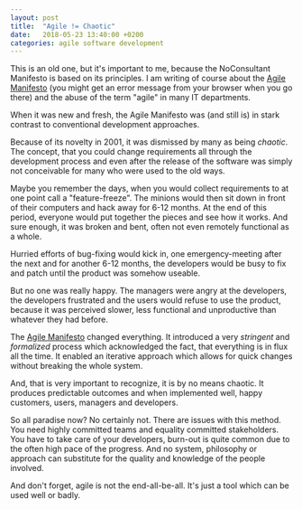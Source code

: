 ```yaml
---
layout: post
title:  "Agile != Chaotic"
date:   2018-05-23 13:40:00 +0200
categories: agile software development
---
```

This is an old one, but it's important to me, because the NoConsultant Manifesto is based on its principles. I am writing of course about the [Agile Manifesto](http://agilemanifesto.org) (you might get an error message from your browser when you go there) and the abuse of the term "agile" in many IT departments.

When it was new and fresh, the Agile Manifesto was (and still is) in stark contrast to conventional development approaches.

Because of its novelty in 2001, it was dismissed by many as being *chaotic*. The concept, that you could change requirements all through the development process and even after the release of the software was simply not conceivable for many who were used to the old ways.

Maybe you remember the days, when you would collect requirements to at one point call a "feature-freeze". The minions would then sit down in front of their computers and hack away for 6-12 months. At the end of this period, everyone would put together the pieces and see how it works. And sure enough, it was broken and bent, often not even remotely functional as a whole.

Hurried efforts of bug-fixing would kick in, one emergency-meeting after the next and for another 6-12 months, the developers would be busy to fix and patch until the product was somehow useable.

But no one was really happy. The managers were angry at the developers, the developers frustrated and the users would refuse to use the product, because it was perceived slower, less functional and unproductive than whatever they had before.

The [Agile Manifesto](http://agilemanifesto.org) changed everything. It introduced a very *stringent* and *formalized* process which acknowledged the fact, that everything is in flux all the time. It enabled an iterative approach which allows for quick changes without breaking the whole system.

And, that is very important to recognize, it is by no means chaotic. It produces predictable outcomes and when implemented well, happy customers, users, managers and developers.

So all paradise now? No certainly not. There are issues with this method. You need highly committed teams and equality committed stakeholders. You have to take care of your developers, burn-out is quite common due to the often high pace of the progress. And no system, philosophy or approach can substitute for the quality and knowledge of the people involved.

And don't forget, agile is not the end-all-be-all. It's just a tool which can be used well or badly.